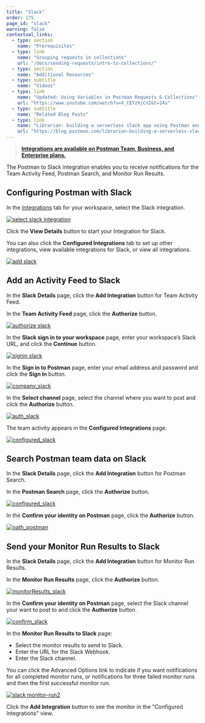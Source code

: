 ```yaml
---
title: "Slack"
order: 175
page_id: "slack"
warning: false
contextual_links:
  - type: section
    name: "Prerequisites"
  - type: link
    name: "Grouping requests in collections"
    url: "/docs/sending-requests/intro-to-collections/"
  - type: section
    name: "Additional Resources"
  - type: subtitle
    name: "Videos"
  - type: link
    name: "Updated: Using Variables in Postman Requests & Collections"
    url: "https://www.youtube.com/watch?v=X_CEYzhjCnI&t=24s"
  - type: subtitle
    name: "Related Blog Posts"
  - type: link
    name: "Librarian: building a serverless slack app using Postman and Airtable"
    url: "https://blog.postman.com/librarian-building-a-serverless-slack-app-using-postman-and-airtable/"
---
```


> **[Integrations are available on Postman Team, Business, and Enterprise plans.](https://www.postman.com/pricing/)**

The Postman to Slack integration enables you to receive notifications for the Team Activity Feed, Postman Search, and Monitor Run Results.

## Configuring Postman with Slack

In the [Integrations](https://go.postman.co/workspaces) tab for your workspace, select the Slack integration.

[![select slack integration](https://assets.postman.com/postman-docs/integrations-slack1.png)](https://assets.postman.com/postman-docs/integrations-slack1.png)

Click the **View Details** button to start your Integration for Slack.

You can also click the **Configured Integrations** tab to set up other integrations, view available integrations for Slack, or view all integrations.

[![add slack](https://assets.postman.com/postman-docs/WS-integrations-slack-details.png)](https://assets.postman.com/postman-docs/WS-integrations-slack-details.png)

## Add an Activity Feed to Slack

In the **Slack Details** page, click the **Add Integration** button for Team Activity Feed.

In the **Team Activity Feed** page, click the **Authorize** button.

[![authorize slack](https://assets.postman.com/postman-docs/WS-integrations-slack-teamactivityfeed.png)](https://assets.postman.com/postman-docs/WS-integrations-slack-teamactivityfeed.png)

In the **Slack sign in to your workspace** page, enter your workspace’s Slack URL, and click the **Continue** button.

[![signin slack](https://assets.postman.com/postman-docs/WS-integrations-slack-signin.png)](https://assets.postman.com/postman-docs/WS-integrations-slack-signin.png)

In the **Sign in to Postman** page, enter your email address and password and click the **Sign In** button.

[![company_slack](https://assets.postman.com/postman-docs/WS-integrations-slack-signin-company.png)](https://assets.postman.com/postman-docs/WS-integrations-slack-signin-company.png)

In the **Select channel** page, select the channel where you want to post and click the **Authorize** button.

[![auth_slack](https://assets.postman.com/postman-docs/WS-integrations-slack-identity.png)](https://assets.postman.com/postman-docs/WS-integrations-slack-identity.png)

The team activity appears in the **Configured Integrations** page.

[![configured_slack](https://assets.postman.com/postman-docs/WS-integrations-slack-configured.png)](https://assets.postman.com/postman-docs/WS-integrations-slack-configured.png)

## Search Postman team data on Slack

In the **Slack Details** page, click the **Add Integration** button for Postman Search.

In the **Postman Search** page, click the **Authorize** button.

[![configured_slack](https://assets.postman.com/postman-docs/WS-integrations-slack-postmansearch.png)](https://assets.postman.com/postman-docs/WS-integrations-slack-postmansearch.png)

In the **Confirm your identity on Postman** page, click the **Authorize** button.

[![oath_postman](https://assets.postman.com/postman-docs/WS-integrations-slack-oath.png)](https://assets.postman.com/postman-docs/WS-integrations-slack-oath.png)

## Send your Monitor Run Results to Slack

In the **Slack Details** page, click the **Add Integration** button for Monitor Run Results.

In the **Monitor Run Results** page, click the **Authorize** button.

[![monitorResults_slack](https://assets.postman.com/postman-docs/WS-resultsSlack-monitorRun1.png)](https://assets.postman.com/postman-docs/WS-resultsSlack-monitorRun1.png)

In the **Confirm your identity on Postman** page, select the Slack channel your want to post to and click the **Authorize** button.

[![confirm_slack](https://assets.postman.com/postman-docs/WS-slack-confirm-identity.png)](https://assets.postman.com/postman-docs/WS-slack-confirm-identity.png)

In the **Monitor Run Results to Slack** page:

* Select the monitor results to send to Slack.
* Enter the URL for the Slack Webhook.
* Enter the Slack channel.

You can click the Advanced Options link to indicate if you want notifications for all completed monitor runs, or notifications for three failed monitor runs and then the first successful monitor run.

[![slack monitor-run2](https://assets.postman.com/postman-docs/WS-resultsSlack-monitorRun1.png)](https://assets.postman.com/postman-docs/WS-resultsSlack-monitorRun1.png)

Click the **Add Integration** button to see the monitor in the "Configured Integrations" view.

